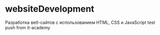 # websiteDevelopment
Разработка веб-сайтов с использованием HTML, CSS и JavaScript
test push from it-academy